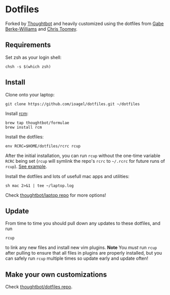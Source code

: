 Dotfiles
========

Forked by [Thoughtbot](https://github.com/thoughtbot/dotfiles) and heavily
customized using the dotfiles from [Gabe Berke-Williams](https://github.com/gabebw/dotfiles)
and [Chris Toomey](https://github.com/christoomey/dotfiles).

Requirements
------------

Set zsh as your login shell:

    chsh -s $(which zsh)

Install
-------

Clone onto your laptop:

    git clone https://github.com/ioagel/dotfiles.git ~/dotfiles

Install [rcm](https://github.com/thoughtbot/rcm):

    brew tap thoughtbot/formulae
    brew install rcm

Install the dotfiles:

    env RCRC=$HOME/dotfiles/rcrc rcup

After the initial installation, you can run `rcup` without the one-time variable
`RCRC` being set (`rcup` will symlink the repo's `rcrc` to `~/.rcrc` for future
runs of `rcup`). [See example](https://github.com/thoughtbot/dotfiles/blob/master/rcrc).

Install the dotfiles and lots of usefull mac apps and utilities:

    sh mac 2>&1 | tee ~/laptop.log

Check [thoughtbot/laptop repo](https://github.com/thoughtbot/laptop) for more
options!

Update
------

From time to time you should pull down any updates to these dotfiles, and run

    rcup

to link any new files and install new vim plugins. **Note** You _must_ run
`rcup` after pulling to ensure that all files in plugins are properly installed,
but you can safely run `rcup` multiple times so update early and update often!

Make your own customizations
----------------------------

Check [thoughtbot/dotfiles repo](https://github.com/thoughtbot/dotfiles).
